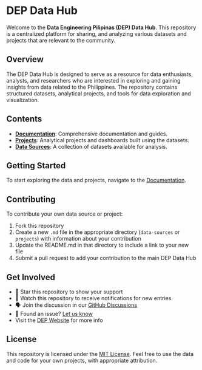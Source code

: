 # DEP Data Hub

Welcome to the **Data Engineering Pilipinas (DEP) Data Hub**. This repository is a centralized platform for sharing, and analyzing various datasets and projects that are relevant to the community.

## Overview

The DEP Data Hub is designed to serve as a resource for data enthusiasts, analysts, and researchers who are interested in exploring and gaining insights from data related to the Philippines. The repository contains structured datasets, analytical projects, and tools for data exploration and visualization.

## Contents

- **[Documentation](docs/index.md)**: Comprehensive documentation and guides.
- **[Projects](docs/projects/)**: Analytical projects and dashboards built using the datasets.
- **[Data Sources](docs/data-sources/)**: A collection of datasets available for analysis.

## Getting Started

To start exploring the data and projects, navigate to the [Documentation](docs/index.md).

## Contributing

To contribute your own data source or project:

1. Fork this repository
2. Create a new `.md` file in the appropriate directory (`data-sources` or `projects`) with information about your contribution
3. Update the README.md in that directory to include a link to your new file
4. Submit a pull request to add your contribution to the main DEP Data Hub

## Get Involved

- 🌟 Star this repository to show your support
- 👀 Watch this repository to receive notifications for new entries
- 🗣 Join the discussion in our [GitHub Discussions](link-to-discussions)
- 🐛 Found an issue? [Let us know](link-to-issues)
- Visit the [DEP Website](dataengineering.ph) for more info

## License

This repository is licensed under the [MIT License](LICENSE). Feel free to use the data and code for your own projects, with appropriate attribution.

